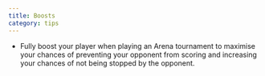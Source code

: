 ```yaml
---
title: Boosts
category: tips
---
```


* Fully boost your player when playing an Arena tournament to maximise your chances of preventing your opponent from scoring and increasing your chances of not being stopped by the opponent.
